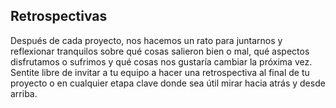 ## Retrospectivas
Después de cada proyecto, nos hacemos un rato para juntarnos y reflexionar tranquilos sobre qué cosas salieron bien o mal, qué aspectos disfrutamos o sufrimos y qué cosas nos gustaría cambiar la próxima vez. Sentite libre de invitar a tu equipo a hacer una retrospectiva al final de tu proyecto o en cualquier etapa clave donde sea útil mirar hacia atrás y desde arriba.
